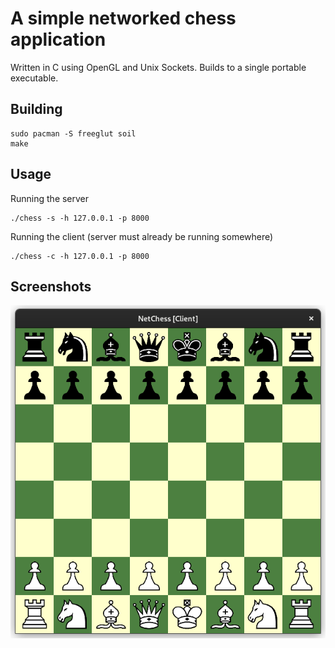 # A simple networked chess application
Written in C using OpenGL and Unix Sockets. Builds to a single portable executable.

## Building
```
sudo pacman -S freeglut soil
make
```

## Usage
Running the server
```
./chess -s -h 127.0.0.1 -p 8000
```
Running the client (server must already be running somewhere)
```
./chess -c -h 127.0.0.1 -p 8000
```

## Screenshots
![screenshot](./demo.png)
